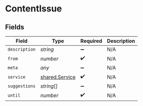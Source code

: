 # ContentIssue


## Fields

| Field                                            | Type                                             | Required                                         | Description                                      |
| ------------------------------------------------ | ------------------------------------------------ | ------------------------------------------------ | ------------------------------------------------ |
| `description`                                    | *string*                                         | :heavy_minus_sign:                               | N/A                                              |
| `from`                                           | *number*                                         | :heavy_check_mark:                               | N/A                                              |
| `meta`                                           | *any*                                            | :heavy_minus_sign:                               | N/A                                              |
| `service`                                        | [shared.Service](../../models/shared/service.md) | :heavy_check_mark:                               | N/A                                              |
| `suggestions`                                    | *string*[]                                       | :heavy_minus_sign:                               | N/A                                              |
| `until`                                          | *number*                                         | :heavy_check_mark:                               | N/A                                              |